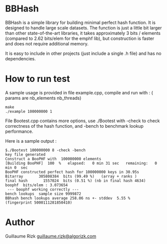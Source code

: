 # BBHash
BBHash is a simple library for building minimal perfect hash function.
It is designed to handle large scale datasets. The function is just a little bit larger than other state-of-the-art libraries, it takes approximately 3 bits / elements (compared to 2.62 bits/elem for the emphf lib), but construction is faster and does not require additional memory. 

It is easy to include in other projects (just include a single .h file) and has no dependencies.


# How to run test

A sample usage is provided in file example.cpp, compile and run with : ( params are nb_elements nb_threads)

    make
    ./example 100000000 1
    

File Bootest.cpp contains more options, use ./Bootest with  -check to check correctness of the hash function, and -bench to benchmark lookup performance.
    
Here is a sample output :
    
    $./Bootest 100000000 8 -check -bench
    key file generated 
    Construct a BooPHF with  100000000 elements  
    [Building BooPHF]  100  %   elapsed:   0 min 31 sec   remaining:   0 min 0  sec
    BooPHF constructed perfect hash for 100000000 keys in 30.95s
    Bitarray       305808384  bits (99.49 %)   (array + ranks )
    final hash       1557024  bits (0.51 %) (nb in final hash 4634)
    boophf  bits/elem : 3.073654
     --- boophf working correctly --- 
    bench lookups  sample size 9999872 
    BBhash bench lookups average 258.06 ns +- stddev  5.55 %   (fingerprint 5000111281850410) 




# Author
Guillaume Rizk guillaume.rizk@algorizk.com
